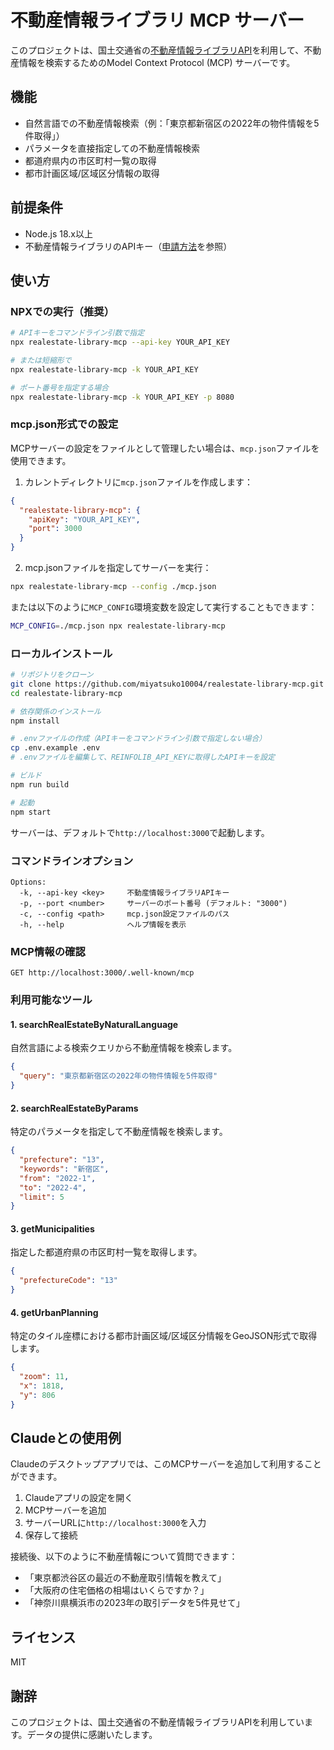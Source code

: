 # 不動産情報ライブラリ MCP サーバー

このプロジェクトは、国土交通省の[不動産情報ライブラリAPI](https://www.reinfolib.mlit.go.jp/help/apiManual/)を利用して、不動産情報を検索するためのModel Context Protocol (MCP) サーバーです。

## 機能

- 自然言語での不動産情報検索（例：「東京都新宿区の2022年の物件情報を5件取得」）
- パラメータを直接指定しての不動産情報検索
- 都道府県内の市区町村一覧の取得
- 都市計画区域/区域区分情報の取得

## 前提条件

- Node.js 18.x以上
- 不動産情報ライブラリのAPIキー（[申請方法](https://www.reinfolib.mlit.go.jp/help/apiManual/#titleApiApplication)を参照）

## 使い方

### NPXでの実行（推奨）

```bash
# APIキーをコマンドライン引数で指定
npx realestate-library-mcp --api-key YOUR_API_KEY

# または短縮形で
npx realestate-library-mcp -k YOUR_API_KEY

# ポート番号を指定する場合
npx realestate-library-mcp -k YOUR_API_KEY -p 8080
```

### mcp.json形式での設定

MCPサーバーの設定をファイルとして管理したい場合は、`mcp.json`ファイルを使用できます。

1. カレントディレクトリに`mcp.json`ファイルを作成します：

```json
{
  "realestate-library-mcp": {
    "apiKey": "YOUR_API_KEY",
    "port": 3000
  }
}
```

2. mcp.jsonファイルを指定してサーバーを実行：

```bash
npx realestate-library-mcp --config ./mcp.json
```

または以下のように`MCP_CONFIG`環境変数を設定して実行することもできます：

```bash
MCP_CONFIG=./mcp.json npx realestate-library-mcp
```

### ローカルインストール

```bash
# リポジトリをクローン
git clone https://github.com/miyatsuko10004/realestate-library-mcp.git
cd realestate-library-mcp

# 依存関係のインストール
npm install

# .envファイルの作成（APIキーをコマンドライン引数で指定しない場合）
cp .env.example .env
# .envファイルを編集して、REINFOLIB_API_KEYに取得したAPIキーを設定

# ビルド
npm run build

# 起動
npm start
```

サーバーは、デフォルトで`http://localhost:3000`で起動します。

### コマンドラインオプション

```
Options:
  -k, --api-key <key>     不動産情報ライブラリAPIキー
  -p, --port <number>     サーバーのポート番号 (デフォルト: "3000")
  -c, --config <path>     mcp.json設定ファイルのパス
  -h, --help              ヘルプ情報を表示
```

### MCP情報の確認

```
GET http://localhost:3000/.well-known/mcp
```

### 利用可能なツール

#### 1. searchRealEstateByNaturalLanguage

自然言語による検索クエリから不動産情報を検索します。

```json
{
  "query": "東京都新宿区の2022年の物件情報を5件取得"
}
```

#### 2. searchRealEstateByParams

特定のパラメータを指定して不動産情報を検索します。

```json
{
  "prefecture": "13",
  "keywords": "新宿区",
  "from": "2022-1",
  "to": "2022-4",
  "limit": 5
}
```

#### 3. getMunicipalities

指定した都道府県の市区町村一覧を取得します。

```json
{
  "prefectureCode": "13"
}
```

#### 4. getUrbanPlanning

特定のタイル座標における都市計画区域/区域区分情報をGeoJSON形式で取得します。

```json
{
  "zoom": 11,
  "x": 1818,
  "y": 806
}
```

## Claudeとの使用例

Claudeのデスクトップアプリでは、このMCPサーバーを追加して利用することができます。

1. Claudeアプリの設定を開く
2. MCPサーバーを追加
3. サーバーURLに`http://localhost:3000`を入力
4. 保存して接続

接続後、以下のように不動産情報について質問できます：

- 「東京都渋谷区の最近の不動産取引情報を教えて」
- 「大阪府の住宅価格の相場はいくらですか？」
- 「神奈川県横浜市の2023年の取引データを5件見せて」

## ライセンス

MIT

## 謝辞

このプロジェクトは、国土交通省の不動産情報ライブラリAPIを利用しています。データの提供に感謝いたします。 